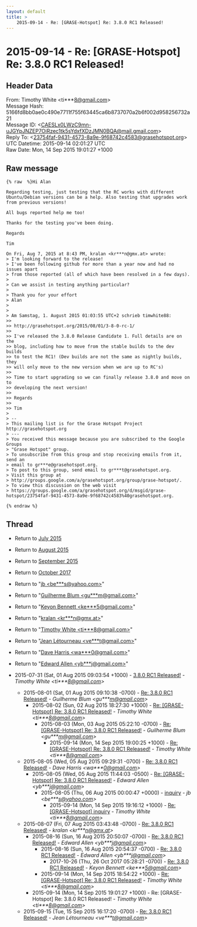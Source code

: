 ```yaml
---
layout: default
title: >
    2015-09-14 - Re: [GRASE-Hotspot] Re: 3.8.0 RC1 Released!
---
```


# 2015-09-14 - Re: [GRASE-Hotspot] Re: 3.8.0 RC1 Released!

## Header Data

From: Timothy White \<ti***8@gmail.com\><br>
Message Hash: 5166fd8bb0ae0c490e7711f755f63445ca6b8737070a2b6f002d958256732a21<br>
Message ID: \<CAESLx0LWzC9mn-uJGYpJNZEP7OiRzec1tk5sYdxfXDzJMN0BQA@mail.gmail.com\><br>
Reply To: \<23754faf-9431-4573-8a9e-9f68742c4583@grasehotspot.org\><br>
UTC Datetime: 2015-09-14 02:01:27 UTC<br>
Raw Date: Mon, 14 Sep 2015 19:01:27 +1000<br>

## Raw message

```
{% raw  %}Hi Alan

Regarding testing, just testing that the RC works with different
Ubuntu/Debian versions can be a help. Also testing that upgrades work
from previous versions!

All bugs reported help me too!

Thanks for the testing you've been doing.

Regards

Tim

On Fri, Aug 7, 2015 at 8:43 PM, kralan <kr***n@gmx.at> wrote:
> I'm looking forward to the release!
> I've been following github for more than a year now and had no issues apart
> from those reported (all of which have been resolved in a few days).
>
> Can we assist in testing anything particular?
>
> Thank you for your effort
> Alan
>
>
> Am Samstag, 1. August 2015 01:03:55 UTC+2 schrieb timwhite88:
>>
>> http://grasehotspot.org/2015/08/01/3-8-0-rc-1/
>>
>> I've released the 3.8.0 Release Candidate 1. Full details are on the
>> blog, including how to move from the stable builds to the dev builds
>> to test the RC1! (Dev builds are not the same as nightly builds, they
>> will only move to the new version when we are up to RC's)
>>
>> Time to start upgrading so we can finally release 3.8.0 and move on to
>> developing the next version!
>>
>> Regards
>>
>> Tim
>
> --
> This mailing list is for the Grase Hotspot Project http://grasehotspot.org
> ---
> You received this message because you are subscribed to the Google Groups
> "Grase Hotspot" group.
> To unsubscribe from this group and stop receiving emails from it, send an
> email to gr***e@grasehotspot.org.
> To post to this group, send email to gr***t@grasehotspot.org.
> Visit this group at
> http://groups.google.com/a/grasehotspot.org/group/grase-hotspot/.
> To view this discussion on the web visit
> https://groups.google.com/a/grasehotspot.org/d/msgid/grase-hotspot/23754faf-9431-4573-8a9e-9f68742c4583%40grasehotspot.org.

{% endraw %}
```

## Thread

+ Return to [July 2015](/archive/2015/07)
+ Return to [August 2015](/archive/2015/08)
+ Return to [September 2015](/archive/2015/09)
+ Return to [October 2017](/archive/2017/10)

+ Return to "[jb <be***s<span>@</span>yahoo.com>](/authors/be___s_at_yahoo_com)"
+ Return to "[Guilherme Blum <gu***m<span>@</span>gmail.com>](/authors/gu___m_at_gmail_com)"
+ Return to "[Keyon Bennett <ke***5<span>@</span>gmail.com>](/authors/ke___5_at_gmail_com)"
+ Return to "[kralan <kr***n<span>@</span>gmx.at>](/authors/kr___n_at_gmx_at)"
+ Return to "[Timothy White <ti***8<span>@</span>gmail.com>](/authors/ti___8_at_gmail_com)"
+ Return to "[Jean Létourneau <ve***t<span>@</span>gmail.com>](/authors/ve___t_at_gmail_com)"
+ Return to "[Dave Harris <wa***0<span>@</span>gmail.com>](/authors/wa___0_at_gmail_com)"
+ Return to "[Edward Allen <yb***j<span>@</span>gmail.com>](/authors/yb___j_at_gmail_com)"

+ 2015-07-31 (Sat, 01 Aug 2015 09:03:54 +1000) - [3.8.0 RC1 Released!](/archive/2015/07/0de1e5f81a7ff0281fbc933015499ad58e76a69cc03cd27a031d120d871ca383) - _Timothy White \<ti***8@gmail.com\>_
  + 2015-08-01 (Sat, 01 Aug 2015 09:10:38 -0700) - [Re: 3.8.0 RC1 Released!](/archive/2015/08/de7fe0cb002b6bb647b8fc8db85f677180e643a3b16f982b5abaff8d5328268f) - _Guilherme Blum \<gu***m@gmail.com\>_
    + 2015-08-02 (Sun, 02 Aug 2015 18:27:30 +1000) - [Re: [GRASE-Hotspot] Re: 3.8.0 RC1 Released!](/archive/2015/08/99d7fb6f1711a1a57c6429922ae863508bb43175783aee04fbe93c092358a61a) - _Timothy White \<ti***8@gmail.com\>_
      + 2015-08-03 (Mon, 03 Aug 2015 05:22:10 -0700) - [Re: [GRASE-Hotspot] Re: 3.8.0 RC1 Released!](/archive/2015/08/70a87d1db397368c2640d448b0a074d65ae56314a4f2b2f727ae476fd350b5e6) - _Guilherme Blum \<gu***m@gmail.com\>_
        + 2015-09-14 (Mon, 14 Sep 2015 19:00:25 +1000) - [Re: [GRASE-Hotspot] Re: 3.8.0 RC1 Released!](/archive/2015/09/4de162cf890a110dc5813b6628f8e35f10b99b9a1e17e286f65a9ebde8ba8cb2) - _Timothy White \<ti***8@gmail.com\>_
  + 2015-08-05 (Wed, 05 Aug 2015 09:29:31 -0700) - [Re: 3.8.0 RC1 Released!](/archive/2015/08/aadc73eb257b995ad63ba75749a02da0b119e86af67135ab996536ed911ebc1c) - _Dave Harris \<wa***0@gmail.com\>_
    + 2015-08-05 (Wed, 05 Aug 2015 11:44:03 -0500) - [Re: [GRASE-Hotspot] Re: 3.8.0 RC1 Released!](/archive/2015/08/ac6b7d40d2b7cd4f2f9762f4656bef8ad3e6cd073f51d0cd710f4ed5deeec3a1) - _Edward Allen \<yb***j@gmail.com\>_
      + 2015-08-05 (Thu, 06 Aug 2015 00:00:47 +0000) - [inquiry](/archive/2015/08/c23370bf0d22abf2197edf4373b38018d624cae0ade1a62cecb3c189f46f77a4) - _jb \<be***s@yahoo.com\>_
        + 2015-09-14 (Mon, 14 Sep 2015 19:16:12 +1000) - [Re: [GRASE-Hotspot] inquiry](/archive/2015/09/aea38d2d5eafafa42de2e461ffe36c4169a3997c1a4b70d2dda41a7d59131276) - _Timothy White \<ti***8@gmail.com\>_
  + 2015-08-07 (Fri, 07 Aug 2015 03:43:48 -0700) - [Re: 3.8.0 RC1 Released!](/archive/2015/08/cd2704bc0fde57746f50a06c45efc8093b6be8d4f0ee20e19c0c4eb6cf650ae1) - _kralan \<kr***n@gmx.at\>_
    + 2015-08-16 (Sun, 16 Aug 2015 20:50:07 -0700) - [Re: 3.8.0 RC1 Released!](/archive/2015/08/e331f489f002409b6adee912e46091bb78938ae389480ac9f4eb76efc754dfac) - _Edward Allen \<yb***j@gmail.com\>_
      + 2015-08-16 (Sun, 16 Aug 2015 20:54:37 -0700) - [Re: 3.8.0 RC1 Released!](/archive/2015/08/e50afa15c744257095162ed9f7d2856d4f2dfb04580542158ff56a0051ca512e) - _Edward Allen \<yb***j@gmail.com\>_
        + 2017-10-26 (Thu, 26 Oct 2017 05:28:21 -0700) - [Re: 3.8.0 RC1 Released!](/archive/2017/10/c917be653861e3778a884ad9f8db723dea1477001177be20743eb5337f940f35) - _Keyon Bennett \<ke***5@gmail.com\>_
      + 2015-09-14 (Mon, 14 Sep 2015 18:54:22 +1000) - [Re: [GRASE-Hotspot] Re: 3.8.0 RC1 Released!](/archive/2015/09/42648a0c3ff4164edb8e8817cd5d5249c3e777401222fe80dec49444faea5782) - _Timothy White \<ti***8@gmail.com\>_
    + 2015-09-14 (Mon, 14 Sep 2015 19:01:27 +1000) - Re: [GRASE-Hotspot] Re: 3.8.0 RC1 Released! - _Timothy White \<ti***8@gmail.com\>_
  + 2015-09-15 (Tue, 15 Sep 2015 16:17:20 -0700) - [Re: 3.8.0 RC1 Released!](/archive/2015/09/8a1bac234e3b7e05db34419e39f099898e9a49d646e93d25bb6623c83a0fb37a) - _Jean Létourneau \<ve***t@gmail.com\>_

